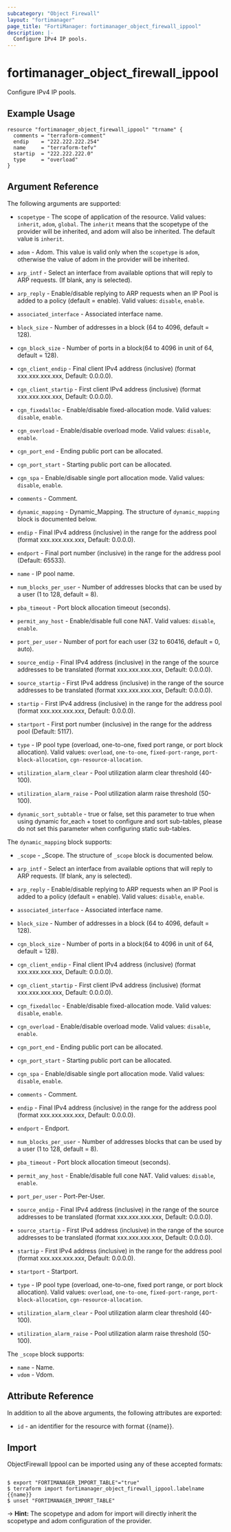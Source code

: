 ```yaml
---
subcategory: "Object Firewall"
layout: "fortimanager"
page_title: "FortiManager: fortimanager_object_firewall_ippool"
description: |-
  Configure IPv4 IP pools.
---
```


# fortimanager_object_firewall_ippool
Configure IPv4 IP pools.

## Example Usage

```hcl
resource "fortimanager_object_firewall_ippool" "trname" {
  comments = "terraform-comment"
  endip    = "222.222.222.254"
  name     = "terraform-tefv"
  startip  = "222.222.222.0"
  type     = "overload"
}
```

## Argument Reference


The following arguments are supported:

* `scopetype` - The scope of application of the resource. Valid values: `inherit`, `adom`, `global`. The `inherit` means that the scopetype of the provider will be inherited, and adom will also be inherited. The default value is `inherit`.
* `adom` - Adom. This value is valid only when the `scopetype` is `adom`, otherwise the value of adom in the provider will be inherited.

* `arp_intf` - Select an interface from available options that will reply to ARP requests. (If blank, any is selected).
* `arp_reply` - Enable/disable replying to ARP requests when an IP Pool is added to a policy (default = enable). Valid values: `disable`, `enable`.

* `associated_interface` - Associated interface name.
* `block_size` - Number of addresses in a block (64 to 4096, default = 128).
* `cgn_block_size` - Number of ports in a block(64 to 4096 in unit of 64, default = 128).
* `cgn_client_endip` - Final client IPv4 address (inclusive) (format xxx.xxx.xxx.xxx, Default: 0.0.0.0).
* `cgn_client_startip` - First client IPv4 address (inclusive) (format xxx.xxx.xxx.xxx, Default: 0.0.0.0).
* `cgn_fixedalloc` - Enable/disable fixed-allocation mode. Valid values: `disable`, `enable`.

* `cgn_overload` - Enable/disable overload mode. Valid values: `disable`, `enable`.

* `cgn_port_end` - Ending public port can be allocated.
* `cgn_port_start` - Starting public port can be allocated.
* `cgn_spa` - Enable/disable single port allocation mode. Valid values: `disable`, `enable`.

* `comments` - Comment.
* `dynamic_mapping` - Dynamic_Mapping. The structure of `dynamic_mapping` block is documented below.
* `endip` - Final IPv4 address (inclusive) in the range for the address pool (format xxx.xxx.xxx.xxx, Default: 0.0.0.0).
* `endport` - Final port number (inclusive) in the range for the address pool (Default: 65533).
* `name` - IP pool name.
* `num_blocks_per_user` - Number of addresses blocks that can be used by a user (1 to 128, default = 8).
* `pba_timeout` - Port block allocation timeout (seconds).
* `permit_any_host` - Enable/disable full cone NAT. Valid values: `disable`, `enable`.

* `port_per_user` - Number of port for each user (32 to 60416, default = 0, auto).
* `source_endip` - Final IPv4 address (inclusive) in the range of the source addresses to be translated (format xxx.xxx.xxx.xxx, Default: 0.0.0.0).
* `source_startip` - First IPv4 address (inclusive) in the range of the source addresses to be translated (format xxx.xxx.xxx.xxx, Default: 0.0.0.0).
* `startip` - First IPv4 address (inclusive) in the range for the address pool (format xxx.xxx.xxx.xxx, Default: 0.0.0.0).
* `startport` - First port number (inclusive) in the range for the address pool (Default: 5117).
* `type` - IP pool type (overload, one-to-one, fixed port range, or port block allocation). Valid values: `overload`, `one-to-one`, `fixed-port-range`, `port-block-allocation`, `cgn-resource-allocation`.

* `utilization_alarm_clear` - Pool utilization alarm clear threshold (40-100).
* `utilization_alarm_raise` - Pool utilization alarm raise threshold (50-100).
* `dynamic_sort_subtable` - true or false, set this parameter to true when using dynamic for_each + toset to configure and sort sub-tables, please do not set this parameter when configuring static sub-tables.

The `dynamic_mapping` block supports:

* `_scope` - _Scope. The structure of `_scope` block is documented below.
* `arp_intf` - Select an interface from available options that will reply to ARP requests. (If blank, any is selected).
* `arp_reply` - Enable/disable replying to ARP requests when an IP Pool is added to a policy (default = enable). Valid values: `disable`, `enable`.

* `associated_interface` - Associated interface name.
* `block_size` - Number of addresses in a block (64 to 4096, default = 128).
* `cgn_block_size` - Number of ports in a block(64 to 4096 in unit of 64, default = 128).
* `cgn_client_endip` - Final client IPv4 address (inclusive) (format xxx.xxx.xxx.xxx, Default: 0.0.0.0).
* `cgn_client_startip` - First client IPv4 address (inclusive) (format xxx.xxx.xxx.xxx, Default: 0.0.0.0).
* `cgn_fixedalloc` - Enable/disable fixed-allocation mode. Valid values: `disable`, `enable`.

* `cgn_overload` - Enable/disable overload mode. Valid values: `disable`, `enable`.

* `cgn_port_end` - Ending public port can be allocated.
* `cgn_port_start` - Starting public port can be allocated.
* `cgn_spa` - Enable/disable single port allocation mode. Valid values: `disable`, `enable`.

* `comments` - Comment.
* `endip` - Final IPv4 address (inclusive) in the range for the address pool (format xxx.xxx.xxx.xxx, Default: 0.0.0.0).
* `endport` - Endport.
* `num_blocks_per_user` - Number of addresses blocks that can be used by a user (1 to 128, default = 8).
* `pba_timeout` - Port block allocation timeout (seconds).
* `permit_any_host` - Enable/disable full cone NAT. Valid values: `disable`, `enable`.

* `port_per_user` - Port-Per-User.
* `source_endip` - Final IPv4 address (inclusive) in the range of the source addresses to be translated (format xxx.xxx.xxx.xxx, Default: 0.0.0.0).
* `source_startip` - First IPv4 address (inclusive) in the range of the source addresses to be translated (format xxx.xxx.xxx.xxx, Default: 0.0.0.0).
* `startip` - First IPv4 address (inclusive) in the range for the address pool (format xxx.xxx.xxx.xxx, Default: 0.0.0.0).
* `startport` - Startport.
* `type` - IP pool type (overload, one-to-one, fixed port range, or port block allocation). Valid values: `overload`, `one-to-one`, `fixed-port-range`, `port-block-allocation`, `cgn-resource-allocation`.

* `utilization_alarm_clear` - Pool utilization alarm clear threshold (40-100).
* `utilization_alarm_raise` - Pool utilization alarm raise threshold (50-100).

The `_scope` block supports:

* `name` - Name.
* `vdom` - Vdom.


## Attribute Reference

In addition to all the above arguments, the following attributes are exported:
* `id` - an identifier for the resource with format {{name}}.

## Import

ObjectFirewall Ippool can be imported using any of these accepted formats:
```

$ export "FORTIMANAGER_IMPORT_TABLE"="true"
$ terraform import fortimanager_object_firewall_ippool.labelname {{name}}
$ unset "FORTIMANAGER_IMPORT_TABLE"
```
-> **Hint:** The scopetype and adom for import will directly inherit the scopetype and adom configuration of the provider.
